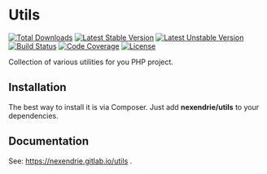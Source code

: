 Utils
=======

[![Total Downloads](https://poser.pugx.org/nexendrie/utils/downloads)](https://packagist.org/packages/nexendrie/utils) [![Latest Stable Version](https://poser.pugx.org/nexendrie/utils/v/stable)](https://gitlab.com/nexendrie/utils/-/releases) [![Latest Unstable Version](https://poser.pugx.org/nexendrie/utils/v/unstable)](https://packagist.org/packages/nexendrie/utils) [![Build Status](https://gitlab.com/nexendrie/utils/badges/master/pipeline.svg?ignore_skipped=true)](https://gitlab.com/nexendrie/utils/-/commits/master) [![Code Coverage](https://gitlab.com/nexendrie/utils/badges/master/coverage.svg)](https://gitlab.com/nexendrie/utils/-/commits/master) [![License](https://poser.pugx.org/nexendrie/utils/license)](https://gitlab.com/nexendrie/utils/blob/master/LICENSE.md)

Collection of various utilities for you PHP project.

Installation
------------

The best way to install it is via Composer. Just add **nexendrie/utils** to your dependencies.

Documentation
-------------
See: https://nexendrie.gitlab.io/utils .
